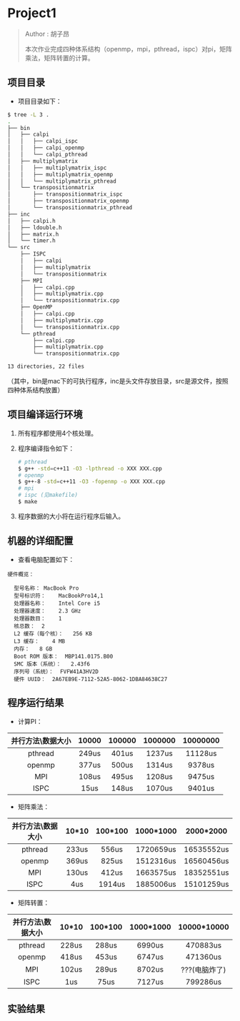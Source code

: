 # Project1

> Author : 胡子昂 <br>
>
> 本次作业完成四种体系结构（openmp，mpi，pthread，ispc）对pi，矩阵乘法，矩阵转置的计算。

## 项目目录

- 项目目录如下：

~~~bash
$ tree -L 3 .
.
├── bin
│   ├── calpi
│   │   ├── calpi_ispc
│   │   ├── calpi_openmp
│   │   └── calpi_pthread
│   ├── multiplymatrix
│   │   ├── multiplymatrix_ispc
│   │   ├── multiplymatrix_openmp
│   │   └── multiplymatrix_pthread
│   └── transpositionmatrix
│       ├── transpositionmatrix_ispc
│       ├── transpositionmatrix_openmp
│       └── transpositionmatrix_pthread
├── inc
│   ├── calpi.h
│   ├── ldouble.h
│   ├── matrix.h
│   └── timer.h
└── src
    ├── ISPC
    │   ├── calpi
    │   ├── multiplymatrix
    │   └── transpositionmatrix
    ├── MPI
    │   ├── calpi.cpp
    │   ├── multiplymatrix.cpp
    │   └── transpositionmatrix.cpp
    ├── OpenMP
    │   ├── calpi.cpp
    │   ├── multiplymatrix.cpp
    │   └── transpositionmatrix.cpp
    └── pthread
        ├── calpi.cpp
        ├── multiplymatrix.cpp
        └── transpositionmatrix.cpp

13 directories, 22 files
~~~

（其中，bin是mac下的可执行程序，inc是头文件存放目录，src是源文件，按照四种体系结构放置）

## 项目编译运行环境

1. 所有程序都使用4个核处理。

2. 程序编译指令如下：

   ~~~bash
   # pthread
   $ g++ -std=c++11 -O3 -lpthread -o XXX XXX.cpp
   # openmp
   $ g++-8 -std=c++11 -O3 -fopenmp -o XXX XXX.cpp
   # mpi
   # ispc (见makefile)
   $ make
   ~~~

3. 程序数据的大小将在运行程序后输入。

## 机器的详细配置

- 查看电脑配置如下：

~~~
硬件概览：

  型号名称：	MacBook Pro
  型号标识符：	MacBookPro14,1
  处理器名称：	Intel Core i5
  处理器速度：	2.3 GHz
  处理器数目：	1
  核总数：	2
  L2 缓存（每个核）：	256 KB
  L3 缓存：	4 MB
  内存：	8 GB
  Boot ROM 版本：	MBP141.0175.B00
  SMC 版本（系统）：	2.43f6
  序列号（系统）：	FVFW41A3HV2D
  硬件 UUID：	2A67EB9E-7112-52A5-8062-1DBA84638C27
~~~

## 程序运行结果

- 计算PI：

| 并行方法\数据大小 | 10000 | 100000 | 1000000 | 10000000 |
| :---------------: | :---: | :----: | :-----: | :------: |
|      pthread      | 249us | 401us  | 1237us  | 11128us  |
|      openmp       | 377us | 500us  | 1314us  |  9378us  |
|        MPI        |  108us     |   495us     |    1208us     |     9475us     |
|       ISPC        | 15us  | 148us  | 1070us  |  9401us  |

- 矩阵乘法：

| 并行方法\数据大小 | 10*10 | 100*100 | 1000*1000 | 2000*2000  |
| :---------------: | :---: | :-----: | :-------: | :--------: |
|      pthread      | 233us |  556us  | 1720659us | 16535552us |
|      openmp       | 369us |  825us  | 1512316us | 16560456us |
|        MPI        |   130us    |    412us     |     1663575us      |    18352551us        |
|       ISPC        |  4us  | 1914us  | 1885006us | 15101259us |

- 矩阵转置：

| 并行方法\数据大小 | 10*10 | 100*100 | 1000*1000 | 10000*10000 |
| :---------------: | :---: | :-----: | :-------: | :---------: |
|      pthread      | 228us |  288us  |  6990us   |  470883us   |
|      openmp       | 418us |  453us  |  6747us   |  471360us   |
|        MPI        |   102us    |    289us     |     8702us      |    ???(电脑炸了)         |
|       ISPC        |  1us  |  75us   |  7127us   |  799286us   |

## 实验结果

